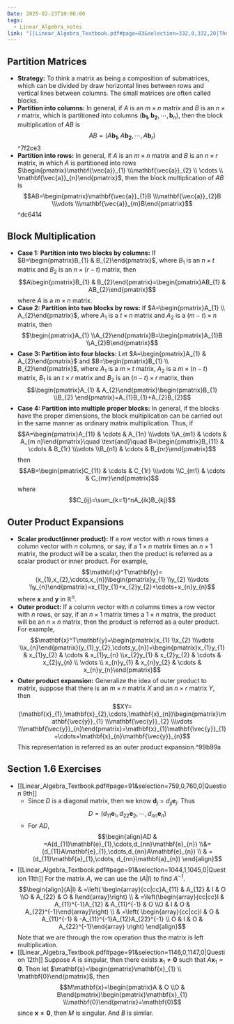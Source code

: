 ```yaml
---
Date: 2025-02-23T10:06:00
tags:
  - Linear_Algebra_notes
link: "[[Linear_Algebra_Textbook.pdf#page=83&selection=332,0,332,20|The link of chapter 1.6, Linear Algebra]]"
---
```

## **Partition Matrices**

- **Strategy:**
	To think a matrix as being a composition of submatrices, which can be divided by draw horizontal lines between rows and vertical lines between columns. The small matrices are often called blocks.
- **Partition into columns:**
	In general, if $A$ is an $m\times n$ matrix and $B$ is an $n\times r$ matrix, which is partitioned into columns $(\mathbf{b_{1}},\mathbf{b_{2}},\cdots,\mathbf{b}_{n})$, then the block multiplication of $AB$ is $$AB=(A\mathbf{b_{1}},A\mathbf{b_{2}},\cdots,A\mathbf{b}_{r})$$ ^7f2ce3
- **Partition into rows:**
	In general, if $A$ is an $m\times n$ matrix and $B$ is an $n\times r$ matrix, in which $A$ is partitioned into rows $\begin{pmatrix}\mathbf{\vec{a}}_{1} \\\mathbf{\vec{a}}_{2} \\ \cdots \\ \mathbf{\vec{a}}_{n}\end{pmatrix}$, then the block multiplication of $AB$ is $$AB=\begin{pmatrix}\mathbf{\vec{a}}_{1}B \\\mathbf{\vec{a}}_{2}B \\\vdots \\\mathbf{\vec{a}}_{m}B\end{pmatrix}$$ ^dc6414

## **Block Multiplication**

- **Case 1: Partition into two blocks by columns:**
	If $B=\begin{pmatrix}B_{1} & B_{2}\end{pmatrix}$, where $B_{1}$ is an $n\times t$ matrix and $B_{2}$ is an $n\times(r-t)$ matrix, then $$A\begin{pmatrix}B_{1} & B_{2}\end{pmatrix}=\begin{pmatrix}AB_{1} & AB_{2}\end{pmatrix}$$ where $A$ is a $m\times n$ matrix.
- **Case 2: Partition into two blocks by rows:**
	If $A=\begin{pmatrix}A_{1} \\ A_{2}\end{pmatrix}$, where $A_{1}$ is a $t\times n$ matrix and $A_{2}$ is a $(m-t)\times n$ matrix, then $$\begin{pmatrix}A_{1} \\A_{2}\end{pmatrix}B=\begin{pmatrix}A_{1}B \\A_{2}B\end{pmatrix}$$
- **Case 3: Partition into four blocks:**
	Let $A=\begin{pmatrix}A_{1}  &  A_{2}\end{pmatrix}$ and $B=\begin{pmatrix}B_{1}  \\ B_{2}\end{pmatrix}$, where $A_{1}$ is a $m\times t$ matrix, $A_{2}$ is a $m\times (n-t)$ matrix, $B_{1}$ is an $t\times r$ matrix and $B_{2}$ is an $(n-t)\times r$ matrix, then $$\begin{pmatrix}A_{1} & A_{2}\end{pmatrix}\begin{pmatrix}B_{1} \\B_{2} \end{pmatrix}=A_{1}B_{1}+A_{2}B_{2}$$
- **Case 4: Partition into multiple proper blocks:**
	In general, if the blocks have the proper dimensions, the block multiplication can be carried out in the same manner as ordinary matrix multiplication. Thus, if $$A=\begin{pmatrix}A_{11} & \cdots & A_{1n} \\\vdots \\A_{m1} & \cdots & A_{m n}\end{pmatrix}\quad \text{and}\quad B=\begin{pmatrix}B_{11} & \cdots & B_{1r} \\\vdots \\B_{n1} & \cdots & B_{nr}\end{pmatrix}$$ then $$AB=\begin{pmatrix}C_{11} & \cdots & C_{1r} \\\vdots \\C_{m1} & \cdots & C_{mr}\end{pmatrix}$$ where $$C_{ij}=\sum_{k=1}^nA_{ik}B_{kj}$$

## **Outer Product Expansions**

- **Scalar product(inner product):**
	If a row vector with $n$ rows times a column vector with $n$ columns, or say, if a $1\times n$ matrix times an $n\times 1$ matrix, the product will be a scalar, then the product is referred as a scalar product or inner product. For example,$$\mathbf{x}^T\mathbf{y}=(x_{1},x_{2},\cdots,x_{n})\begin{pmatrix}y_{1} \\y_{2} \\\vdots \\y_{n}\end{pmatrix}=x_{1}y_{1}+x_{2}y_{2}+\cdots+x_{n}y_{n}$$where $\mathbf{x}$ and $\mathbf{y}$ in $\mathbb{R}^n$.
- **Outer product:**
	If a column vector with $n$ columns times a row vector with $n$ rows, or say, if an $n\times1$ matrix times a $1\times n$ matrix, the product will be an $n\times n$ matrix, then the product is referred as a outer product. For example, $$\mathbf{x}^T\mathbf{y}=\begin{pmatrix}x_{1} \\x_{2} \\\vdots \\x_{n}\end{pmatrix}(y_{1},y_{2},\cdots,y_{n})=\begin{pmatrix}x_{1}y_{1} & x_{1}y_{2} & \cdots & x_{1}y_{n} \\x_{2}y_{1} & x_{2}y_{2} & \cdots & x_{2}y_{n} \\ \vdots \\ x_{n}y_{1} & x_{n}y_{2} & \cdots & x_{n}y_{n}\end{pmatrix}$$
- **Outer product expansion:**
	Generalize the idea of outer product to matrix, suppose that there is an $m\times n$ matrix $X$ and an $n\times r$ matrix $Y$, then $$XY=(\mathbf{x}_{1},\mathbf{x}_{2},\cdots,\mathbf{x}_{n})\begin{pmatrix}\mathbf{\vec{y}}_{1} \\\mathbf{\vec{y}}_{2} \\\vdots \\\mathbf{\vec{y}}_{n}\end{pmatrix}=\mathbf{x}_{1}\mathbf{\vec{y}}_{1}+\cdots+\mathbf{x}_{n}\mathbf{\vec{y}}_{n}$$ This representation is referred as an outer product expansion.^99b99a

## **Section 1.6 Exercises**

- [[Linear_Algebra_Textbook.pdf#page=91&selection=759,0,760,0|Question 9th]]
	- Since $D$ is a diagonal matrix, then we know $\mathbf{d}_{j}=d_{jj}\mathbf{e}_{j}$. Thus $$D=(d_{11}\mathbf{e}_{1},d_{22}\mathbf{e}_{2},\cdots,d_{nn}\mathbf{e}_{n})$$
	- For $AD$, $$\begin{align}AD & =A(d_{11}\mathbf{e}_{1},\cdots,d_{nn}\mathbf{e}_{n}) \\&=(d_{11}A\mathbf{e}_{1},\cdots,d_{nn}A\mathbf{e}_{n}) \\ & =(d_{11}\mathbf{a}_{1},\cdots, d_{nn}\mathbf{a}_{n}) \end{align}$$
- [[Linear_Algebra_Textbook.pdf#page=91&selection=1044,1,1045,0|Question 11th]]
	For the matrix $A$, we can use the $(A|I)$ to find $A^{-1}$. $$\begin{align}(A|I) & =\left(  \begin{array}{cc|cc}A_{11} & A_{12} & I & O \\O & A_{22} & O & I\end{array}\right) \\ & =\left(\begin{array}{cc|cc}I & A_{11}^{-1}A_{12} & A_{11}^{-1} & O \\O & I & O & A_{22}^{-1}\end{array}\right) \\ & =\left( \begin{array}{cc|cc}I & O & A_{11}^{-1} & -A_{11}^{-1}A_{12}A_{22}^{-1} \\ O & I & O & A_{22}^{-1}\end{array} \right) \end{align}$$Note that we are through the row operation thus the matrix is left multiplication.
- [[Linear_Algebra_Textbook.pdf#page=91&selection=1146,0,1147,0|Question 12th]]
	Suppose $A$ is singular, then there exists $\mathbf{x}_{1}\neq \mathbf{0}$ such that $A\mathbf{x}_{1}=\mathbf{0}$. Then let $\mathbf{x}=\begin{pmatrix}\mathbf{x}_{1} \\ \mathbf{0}\end{pmatrix}$, then $$M\mathbf{x}=\begin{pmatrix}A & O \\O & B\end{pmatrix}\begin{pmatrix}\mathbf{x}_{1} \\\mathbf{0}\end{pmatrix}=\mathbf{0}$$since $\mathbf{x}\ne\mathbf{0}$, then $M$ is singular. And $B$ is similar.
	

